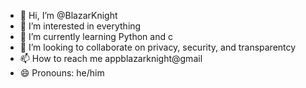 - 👋 Hi, I’m @BlazarKnight
- 👀 I’m interested in everything
- 🌱 I’m currently learning Python and c
- 💞️ I’m looking to collaborate on privacy, security, and transparentcy 
- 📫 How to reach me appblazarknight@gmail
- 😄 Pronouns: he/him

<!---
BlazarKnight/BlazarKnight is a ✨ special ✨ repository because its `README.md` (this file) appears on your GitHub profile.
You can click the Preview link to take a look at your changes.
--->
